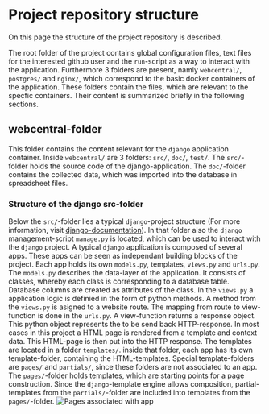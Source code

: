 # Project repository structure
On this page the structure of the project repository is described. 

The root folder of the project contains global configuration files, text files for the interested github user and the `run`-script as a way to interact with the application. Furthermore 3 folders are present, namly `webcentral/`, `postgres/` and `nginx/`, which correspond to the basic docker containers of the application. These folders contain the files, which are relevant to the specfic containers. Their content is summarized briefly in the following sections.

## webcentral-folder
This folder contains the content relevant for the `django` application container. Inside `webcentral/` are 3 folders: `src/`, `doc/`, `test/`.
The `src/`-folder holds the source code of the django-application. The `doc/`-folder contains the collected data, which was imported into the database in spreadsheet files.

### Structure of the django src-folder
Below the `src/`-folder lies a typical `django`-project structure (For more information, visit [django-documentation](https://docs.djangoproject.com/en/5.1/)). In that folder also the `django` management-script `manage.py` is located, which can be used to interact with the `django` project. 
A typical `django` application is composed of several apps. These apps can be seen as independant building blocks of the project. Each app holds its own `models.py`, templates, `views.py` and `urls.py`. 
The `models.py` describes the data-layer of the application. It consists of classes, whereby each class is corresponding to a database table. Database columns are created as attributes of the class.
In the `views.py` a application logic is definied in the form of python methods. A method from the `views.py` is asigned to a website route. The mapping from route to view-function is done in the `urls.py`.
A view-function returns a response object. This python object represents the to be send back HTTP-response. In most cases in this project a HTML page is rendered from a template and context data. This HTML-page is then put into the HTTP response.
The templates are located in a folder `templates/`. inside that folder, each app has its own template-folder, containing the HTML-templates. Special template-folders are `pages/` and `partials/`, since these folders are not associated to an app. The `pages/`-folder holds templates, which are starting points for a page construction. Since the `django`-template engine allows composition, partial-templates from the `partials/`-folder are included into templates from the `pages/`-folder.
![Pages associated with app](img/pages_tools_over.jpg)
